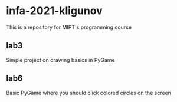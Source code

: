 # infa-2021-kligunov

This is a repository for MIPT's programming course

## lab3

Simple project on drawing basics in PyGame

## lab6

Basic PyGame where you should click colored circles on the screen